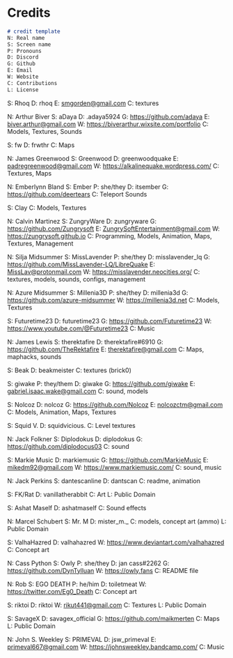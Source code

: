# Credits

```markdown
# credit template
N: Real name
S: Screen name
P: Pronouns
D: Discord
G: Github
E: Email
W: Website
C: Contributions
L: License
```

S: Rhoq
D: rhoq
E: smgorden@gmail.com
C: textures

N: Arthur Biver
S: aDaya
D: .adaya5924
G: https://github.com/adaya
E: biver.arthur@gmail.com
W: https://biverarthur.wixsite.com/portfolio
C: Models, Textures, Sounds

S: fw
D: frwthr
C: Maps

N: James Greenwood
S: Greenwood
D: greenwoodquake
E: padregreenwood@gmail.com
W: https://alkalinequake.wordpress.com/
C: Textures, Maps

N: Emberlynn Bland
S: Ember
P: she/they
D: itsember
G: https://github.com/deertears
C: Teleport Sounds

S: Clay
C: Models, Textures

N: Calvin Martinez
S: ZungryWare
D: zungryware
G: https://github.com/Zungrysoft
E: ZungrySoftEntertainment@gmail.com
W: https://zungrysoft.github.io
C: Programming, Models, Animation, Maps, Textures, Management

N: Silja Midsummer
S: MissLavender
P: she/they
D: misslavender_lq
G: https://github.com/MissLavender-LQ/LibreQuake
E: MissLav@protonmail.com
W: https://misslavender.neocities.org/
C: textures, models, sounds, configs, management

N: Azure Midsummer
S: Millenia3D
P: she/they
D: millenia3d
G: https://github.com/azure-midsummer
W: https://millenia3d.net
C: Models, Textures

S: Futuretime23
D: futuretime23
G: https://github.com/Futuretime23
W: https://www.youtube.com/@Futuretime23
C: Music

N: James Lewis
S: therektafire
D: therektafire#6910
G: https://github.com/TheRektafire
E: therektafire@gmail.com
C: Maps, maphacks, sounds

S: Beak
D: beakmeister
C: textures (brick0)

S: giwake
P: they/them
D: giwake
G: https://github.com/giwake
E: gabriel.isaac.wake@gmail.com
C: sound, models

S: Nolcoz
D: nolcoz
G: https://github.com/Nolcoz
E: nolcozctm@gmail.com
C: Models, Animation, Maps, Textures

S: Squid V.
D: squidvicious.
C: Level textures

N: Jack Folkner
S: Diplodokus
D: diplodokus
G: https://github.com/diplodocus03
C: sound

S: Markie Music
D: markiemusic
G: https://github.com/MarkieMusic
E: mikedm92@gmail.com
W: https://www.markiemusic.com/
C: sound, music

N: Jack Perkins
S: dantescanline
D: dantscan
C: readme, animation

S: FK/Rat
D: vanillatherabbit
C: Art
L: Public Domain

S: Ashat Maself
D: ashatmaself
C: Sound effects

N: Marcel Schubert
S: Mr. M
D: mister_m._
C: models, concept art (ammo)
L: Public Domain

S: ValhaHazred
D: valhahazred
W: https://www.deviantart.com/valhahazred
C: Concept art

N: Cass Python
S: Owly
P: she/they
D: jan cass#2262
G: https://github.com/DynTylluan
W: https://owly.fans
C: README file

N: Rob
S: EGO DEATH
P: he/him
D: toiletmeat
W: https://twitter.com/Eg0_Death
C: Concept art

S: riktoi
D: riktoi
W: rikut441@gmail.com
C: Textures
L: Public Domain

S: SavageX
D: savagex_official
G: https://github.com/maikmerten
C: Maps
L: Public Domain

N: John S. Weekley
S: PRIMEVAL
D: jsw_primeval
E: primeval667@gmail.com
W: https://johnsweekley.bandcamp.com/
C: Music













